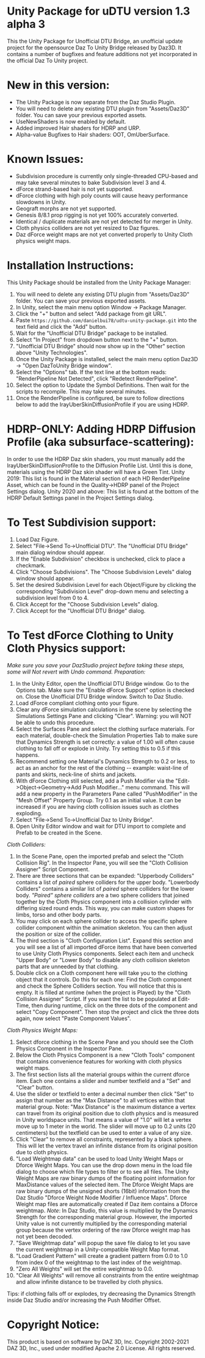 Unity Package for uDTU version 1.3 alpha 3
====================


This the Unity Package for Unofficial DTU Bridge, an unofficial update project for the opensource Daz To Unity Bridge released by Daz3D.  It contains a number of bugfixes and feature additions not yet incorporated in the official Daz To Unity project.

New in this version:
====================
- The Unity Package is now separate from the Daz Studio Plugin.
- You will need to delete any existing DTU plugin from "Assets/Daz3D" folder.  You can save your previous exported assets.
- UseNewShaders is now enabled by default.
- Added improved Hair shaders for HDRP and URP.
- Alpha-value Bugfixes to Hair shaders: OOT, OmUberSurface.


Known Issues:
=============
- Subdivision procedure is currently only single-threaded CPU-based and may take several minutes to bake Subdivision level 3 and 4.
- dForce strand-based hair is not yet supported.
- dForce clothing with high poly counts will cause heavy performance slowdowns in Unity.
- Geograft morphs are not yet supported.
- Genesis 8/8.1 prop rigging is not yet 100% accurately converted.
- Identical / duplicate materials are not yet detected for merger in Unity.
- Cloth physics colliders are not yet resized to Daz figures.
- Daz dForce weight maps are not yet converted properly to Unity Cloth physics weight maps.


Installation Instructions:
==========================
This Unity Package should be installed from the Unity Package Manager:
1. You will need to delete any existing DTU plugin from "Assets/Daz3D" folder.  You can save your previous exported assets.
2. In Unity, select the main menu option Window -> Package Manager.
3. Click the "+" button and select "Add package from git URL".
4. Paste `https://github.com/danielbui78/udtu-unity-package.git` into the text field and click the "Add" button.
5. Wait for the "Unofficial DTU Bridge" package to be installed.
6. Select "In Project" from dropdown button next to the "+" button.
7. "Unofficial DTU Bridge" should now show up in the "Other" section above "Unity Technologies".
8. Once the Unity Package is installed, select the main menu option Daz3D -> "Open DazToUnity Bridge window".
9. Select the "Options" tab. If the text line at the bottom reads: "RenderPipeline Not Detected", click "Redetect RenderPipeline".
10. Select the option to Update the Symbol Definitions.  Then wait for the scripts to recompile.  This may take several minutes.
11. Once the RenderPipeline is configured, be sure to follow directions below to add the IrayUberSkinDiffusionProfile if you are using HDRP.


HDRP-ONLY: Adding HDRP Diffusion Profile (aka subsurface-scattering):
==========================
In order to use the HDRP Daz skin shaders, you must manually add the IrayUberSkinDiffusionProfile to the Diffusion Profile List.  Until this is done, materials using the HDRP Daz skin shader will have a Green Tint.
Unity 2019: This list is found in the Material section of each HD RenderPipeline Asset, which can be found in the Quality->HDRP panel of the Project Settings dialog.
Unity 2020 and above: This list is found at the bottom of the HDRP Default Settings panel in the Project Settings dialog.



To Test Subdivision support:
=========================
1. Load Daz Figure.
2. Select "File->Send To->Unofficial DTU".  The "Unofficial DTU Bridge" main dialog window should appear.
3. If the "Enable Subdivision" checkbox is unchecked, click to place a checkmark.
4. Click "Choose Subdivisions". The "Choose Subdivision Levels" dialog window should appear.
5. Set the desired Subdivision Level for each Object/Figure by clicking the corresponding "Subdivision Level" drop-down menu and selecting a subdivision level from 0 to 4.
6. Click Accept for the "Choose Subdivision Levels" dialog.
7. Click Accept for the "Unofficial DTU Bridge" dialog.


To Test dForce Clothing to Unity Cloth Physics support:
=======================================================
*Make sure you save your DazStudio project before taking these steps, some will Not revert with Undo command.*
*Preparation:*
1. In the Unity Editor, open the Unofficial DTU Bridge window.  Go to the Options tab.  Make sure the "Enable dForce Support" option is checked on.  Close the Unofficial DTU Bridge window.  Switch to Daz Studio.
2. Load dForce compliant clothing onto your figure.
3. Clear any dForce simulation calculations in the scene by selecting the Simulations Settings Pane and clicking "Clear".  Warning: you will NOT be able to undo this procedure.
4. Select the Surfaces Pane and select the clothing surface materials.  For each material, double-check the Simulation Properties Tab to make sure that Dynamics Strength is set correctly: a value of 1.00 will often cause clothing to fall off or explode in Unity.  Try setting this to 0.5 if this happens.
5. Recommend setting one Material's Dynamics Strength to 0.2 or less, to act as an anchor for the rest of the clothing -- example: waist-line of pants and skirts, neck-line of shirts and jackets.
6. With dForce Clothing still selected, add a Push Modifier via the "Edit->Object->Geometry->Add Push Modifier..." menu command.  This will add a new property in the Parameters Pane called "PushModifier" in the "Mesh Offset" Property Group.  Try 0.1 as an initial value.  It can be increased if you are having cloth collision issues such as clothes exploding.
7. Select "File->Send To->Unofficial Daz to Unity Bridge".
8. Open Unity Editor window and wait for DTU import to complete and Prefab to be created in the Scene.

*Cloth Colliders:*
1. In the Scene Pane, open the imported prefab and select the "Cloth Collision Rig".  In the Inspector Pane, you will see the "Cloth Collision Assigner" Script Component.
2. There are three sections that can be expanded: "Upperbody Colliders" contains a list of *paired* sphere colliders for the upper body.  "Lowerbody Colliders" contains a similar list of *paired* sphere colliders for the lower body.  *"Paired" sphere colliders* are a two sphere colliders that joined together by the Cloth Physics component into a collision cylinder with differing sized round ends.  This way, you can make custom shapes for limbs, torso and other body parts.
3. You may click on each sphere collider to access the specific sphere collider component within the animation skeleton.  You can then adjust the position or size of the collider.
4. The third section is "Cloth Configuration List".  Expand this section and you will see a list of all imported dForce items that have been converted to use Unity Cloth Physics components.  Select each item and uncheck "Upper Body" or "Lower Body" to disable any cloth collision skeleton parts that are unneeded by that clothing.
5. Double click on a Cloth component here will take you to the clothing object that it controls.  Do this for each one: Find the Cloth component and check the Sphere Colliders section.  You will notice that this is empty.  It is filled at runtime (when the project is Played) by the "Cloth Collision Assigner" Script.  If you want the list to be populated at Edit-Time, then during runtime, click on the three dots of the component and select "Copy Component".  Then stop the project and click the three dots again, now select "Paste Component Values".

*Cloth Physics Weight Maps:*
1. Select dforce clothing in the Scene Pane and you should see the Cloth Physics Component in the Inspector Pane.
2. Below the Cloth Physics Component is a new "Cloth Tools" component that contains convenience features for working with cloth physics weight maps.
3. The first section lists all the material groups within the current dforce item.  Each one contains a slider and number textfield and a "Set" and "Clear" button.
4. Use the slider or textfield to enter a decimal number then click "Set" to assign that number as the "Max Distance" to all vertices within that material group.  Note: "Max Distance" is the maximum distance a vertex can travel from its original position due to cloth physics and is measured in Unity worldspace units.  That means a value of "1.0" will let a vertex move up to 1 meter in the world.  The slider will move up to 0.2 units (20 centimeters) but the textfield can be used to enter a value of any size.
5. Click "Clear" to remove all constraints, represented by a black sphere.  This will let the vertex travel an infinite distance from its original position due to cloth physics.
6. "Load Weightmap data" can be used to load Unity Weight Maps or Dforce Weight Maps.  You can use the drop down menu in the load file dialog to choose which file types to filter or to see all files.  The Unity Weight Maps are raw binary dumps of the floating point information for MaxDistance values of the selected item.  The Dforce Weight Maps are raw binary dumps of the unsigned shorts (16bit) information from the Daz Studio "Dforce Weight Node Modifier / Influence Maps".  Dforce Weight map files are automatically created if Daz item contains a Dforce weightmap.
*Note*: In Daz Studio, this value is multiplied by the Dynamics Strength for the corresponding material group.  However, the imported Unity value is not currently multiplied by the corresponding material group because the vertex ordering of the raw Dforce weight map has not yet been decoded.
7. "Save Weightmap data" will popup the save file dialog to let you save the current weightmap in a Unity-compatible Weight Map format.
8. "Load Gradient Pattern" will create a gradient pattern from 0.0 to 1.0 from index 0 of the weightmap to the last index of the weightmap.
9. "Zero All Weights" will set the entire weightmap to 0.0.
10. "Clear All Weights" will remove all constraints from the entire weightmap and allow infinite distance to be travelled by cloth physics.

Tips: if clothing falls off or explodes, try decreasing the Dynamics Strength inside Daz Studio and/or increasing the Push Modifier Offset.


Copyright Notice:
==========
This product is based on software by DAZ 3D, Inc. Copyright 2002-2021 DAZ 3D, Inc., used under modified Apache 2.0 License.  All rights reserved.

